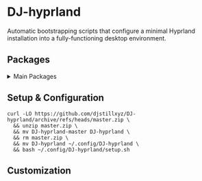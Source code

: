 # DJ-hyprland

Automatic bootstrapping scripts that configure a minimal Hyprland installation into a fully-functioning desktop environment.

## Packages

<details> 
  <summary>Main Packages</summary>

 | Software | Purpose |
  | ------------- | ------------- |
  | [Hyprland](https://github.com/hyprwm/hyprland) | Wayland Compositor|
  | [Kitty](https://github.com/kovidgoyal/kitty) | Terminal Emulator |
  | [Waybar](https://github.com/Alexays/Waybar) | Wayland Taskbar |
  | [Fish](https://github.com/fish-shell/fish-shell) | Unix Shell |
  | [Bemenu](https://github.com/Cloudef/bemenu) | Dynamic Window Manager |
  | [Swaync](https://github.com/ErikReider/SwayNotificationCenter) | Notification Daemon |
  | [Wlogout](https://github.com/ArtsyMacaw/wlogout) | Logout Menu |
  | [Starship](https://github.com/starship/starship) | Shell Prompt |
  | [Swaylock](https://github.com/swaywm/swaylock) | Screen Lock |
  | [Hyprpaper](https://github.com/hyprwm/hyprpaper) | Wallpaper Manager |
</details>

## Setup & Configuration

```
curl -LO https://github.com/djstillxyz/DJ-hyprland/archive/refs/heads/master.zip \
  && unzip master.zip \
  && mv DJ-hyprland-master DJ-hyprland \
  && rm master.zip \
  && mv DJ-hyprland ~/.config/DJ-hyprland \
  && bash ~/.config/DJ-hyprland/setup.sh
```

## Customization





